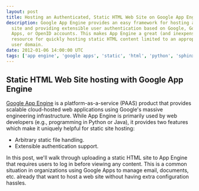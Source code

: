 ```yaml
---
layout: post
title: Hosting an Authenticated, Static HTML Web Site on Google App Engine
description: Google App Engine provides an easy framework for hosting a static
  site and providing extensible user authentication based on Google, Google
  Apps, or OpenID accounts. This makes App Engine a great (and inexpensive)
  resource for quickly hosting static HTML content limited to an appropriate
  user domain.
date: 2012-01-06 14:00:00 UTC
tags: ['app engine', 'google apps', 'static', 'html', 'python', 'sphinx']
---
```


## Static HTML Web Site hosting with Google App Engine

[Google App Engine][gae] is a platform-as-a-service (PAAS) product that
provides scalable cloud-hosted web applications using Google's massive
engineering infrastructure. While App Engine is primarily used by web
developers (e.g., programming in Python or Java), it provides two features
which make it uniquely helpful for static site hosting:

* Arbitrary static file handling.
* Extensible authentication support.

In this post, we'll walk through uploading a static HTML site to App Engine
that requires users to log in before viewing any content. This is a common
situation in organizations using Google Apps to manage email, documents, etc.
already that want to host a web site without having extra configuration
hassles.

<!-- more start -->

[gae]: http://code.google.com/appengine/

<!-- more end -->
